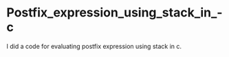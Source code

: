 # Postfix_expression_using_stack_in_-c
I did a code for evaluating postfix expression using stack in c.
